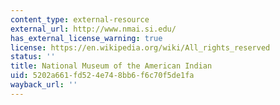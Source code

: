 ```yaml
---
content_type: external-resource
external_url: http://www.nmai.si.edu/
has_external_license_warning: true
license: https://en.wikipedia.org/wiki/All_rights_reserved
status: ''
title: National Museum of the American Indian
uid: 5202a661-fd52-4e74-8bb6-f6c70f5de1fa
wayback_url: ''
---
```

